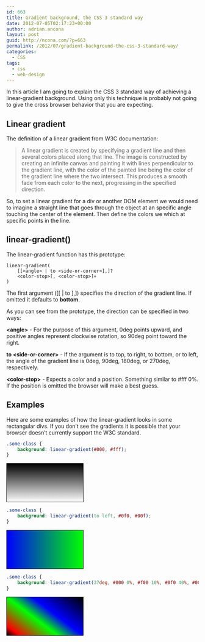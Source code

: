 ```yaml
---
id: 663
title: Gradient background, the CSS 3 standard way
date: 2012-07-05T02:17:23+00:00
author: adrian.ancona
layout: post
guid: http://ncona.com/?p=663
permalink: /2012/07/gradient-background-the-css-3-standard-way/
categories:
  - CSS
tags:
  - css
  - web-design
---
```

In this article I am going to explain the CSS 3 standard way of achieving a linear-gradient background. Using only this technique is probably not going to give the cross browser behavior that you are expecting.

## Linear gradient

The definition of a linear gradient from W3C documentation:

> A linear gradient is created by specifying a gradient line and then several colors placed along that line. The image is constructed by creating an infinite canvas and painting it with lines perpendicular to the gradient line, with the color of the painted line being the color of the gradient line where the two intersect. This produces a smooth fade from each color to the next, progressing in the specified direction.

So, to set a linear gradient for a div or another DOM element we would need to imagine a straight line that goes through the object at an specific angle touching the center of the element. Then define the colors we which at specific points in the line.

<!--more-->

## linear-gradient()

The linear-gradient function has this prototype:

```
linear-gradient(
    [[<angle> | to <side-or-corner>],]?
    <color-stop>[, <color-stop>]+
)
```

The first argument ([[<angle> | to <side-or-corner>],]) specifies the direction of the gradient line. If omitted it defaults to **bottom**.

As you can see from the prototype, the direction can be specified in two ways:

**&lt;angle&gt;** - For the purpose of this argument, 0deg points upward, and positive angles represent clockwise rotation, so 90deg point toward the right.

**to &lt;side-or-corner&gt;** - If the argument is to top, to right, to bottom, or to left, the angle of the gradient line is 0deg, 90deg, 180deg, or 270deg, respectively.

**&lt;color-stop&gt;** - Expects a color and a position. Something similar to #fff 0%. If the position is omitted the browser will make a best guess.

## Examples

Here are some examples of how the linear-gradient looks in some rectangular divs. If you don&#8217;t see the gradients it is possible that your browser doesn&#8217;t currently support the W3C standard.

```css
.some-class {
    background: linear-gradient(#000, #fff);
}
```

<div style="margin: 10px 0; border: 1px solid #000; width: 200px; height: 100px; background: linear-gradient(#000, #fff);"></div>

```css
.some-class {
    background: linear-gradient(to left, #0f0, #00f);
}
```

<div style="margin: 10px 0; border: 1px solid #000; width: 200px; height: 100px; background: linear-gradient(to left, #0f0, #00f);"></div>

```css
.some-class {
    background: linear-gradient(37deg, #000 0%, #f00 10%, #0f0 40%, #00f 60%, #000 100%);
}
```

<div style="margin: 10px 0; border: 1px solid #000; width: 200px; height: 100px; background: linear-gradient(37deg, #000 0%, #f00 10%, #0f0 40%, #00f 60%, #000 100%);"></div>
